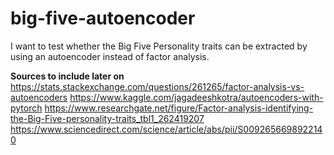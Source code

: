 # big-five-autoencoder
I want to test whether the Big Five Personality traits can be extracted by using an autoencoder instead of factor analysis.


**Sources to include later on**
https://stats.stackexchange.com/questions/261265/factor-analysis-vs-autoencoders
https://www.kaggle.com/jagadeeshkotra/autoencoders-with-pytorch
https://www.researchgate.net/figure/Factor-analysis-identifying-the-Big-Five-personality-traits_tbl1_262419207
https://www.sciencedirect.com/science/article/abs/pii/S0092656698922140